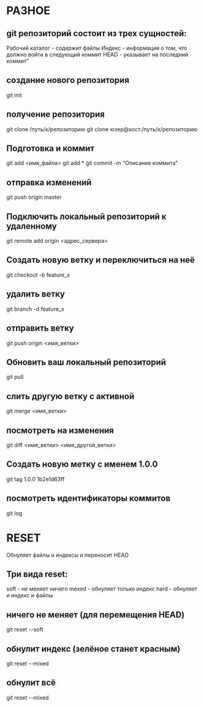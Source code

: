 # РАЗНОЕ

## git репозиторий состоит из трех сущностей:
Рабочий каталог - содержит файлы
Индекс - информация о том, что должно войти в следующий коммит
HEAD - указывает на последний коммит"

## создание нового репозитория
git init

## получение репозитория
git clone /путь/к/репозиторию
git clone юзер@хост:/путь/к/репозиторию

## Подготовка и коммит
git add <имя_файла>
git add *
git commit -m "Описание коммита"

## отправка изменений
git push origin master

## Подключить локальный репозиторий к удаленному
git remote add origin <адрес_сервера>

## Создать новую ветку и переключиться на неё
git checkout -b feature_x

## удалить ветку
git branch -d feature_x

## отправить ветку
git push origin <имя_ветки>

## Обновить ваш локальный репозиторий
git pull

## слить другую ветку с активной
git merge <имя_ветки>

## посмотреть на изменения
git diff <имя_ветки> <имя_другой_ветки>

## Создать новую метку с именем 1.0.0
git tag 1.0.0 1b2e1d63ff

## посмотреть идентификаторы коммитов
git log



# RESET
Обнуляет файлы и индексы и переносит HEAD

## Три вида reset:
soft - не меняет ничего
mexed - обнуляет только индекс
hard - обнуляет и индекс и файлы

## ничего не меняет (для перемещения HEAD)
git reset --soft

## обнулит индекс (зелёное станет красным)
git reset --mixed

## обнулит всё
git reset --mixed

